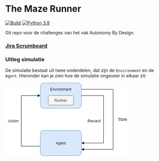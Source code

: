 # The Maze Runner 
[![Build](https://github.com/mariadukmak/MazeRunner/actions/workflows/python-build.yml/badge.svg)](https://github.com/mariadukmak/MazeRunner/actions/workflows/python-build.yml)
[![Python 3.8](https://img.shields.io/badge/python-3.8-blue.svg)](https://www.python.org/downloads/release/python-380/)



Git repo voor de challenges van het vak Autonomy By Design.

### [Jira Scrumboard](https://fancymazerunner.atlassian.net/jira/software/projects/DOOL/boards/1)

### Uitleg simulatie 
De simulatie bestaat uit twee onderdelen, dat zijn de `Environment` en de  `Agent`. 
Hieronder kan je zien hoe de simulatie ongeveer in elkaar zit:

![](https://github.com/MariaDukmak/MazeRunner/blob/Readme-uitwerken/images/schets_simulatie.png)
